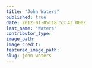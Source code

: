 ```yaml
---
title: "John Waters"
published: true
date: 2012-01-05T18:53:43.000Z
last_name: "Waters"
contributor_type:
image_path:
image_credit:
featured_image_path:
slug: john-waters
---
```

